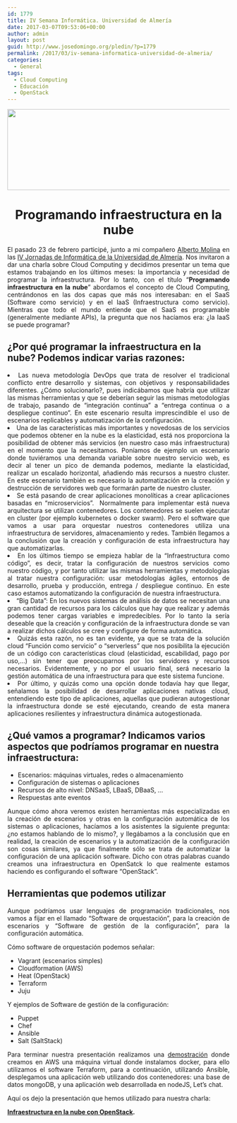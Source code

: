 ```yaml
---
id: 1779
title: IV Semana Informática. Universidad de Almería
date: 2017-03-07T09:53:06+00:00
author: admin
layout: post
guid: http://www.josedomingo.org/pledin/?p=1779
permalink: /2017/03/iv-semana-informatica-universidad-de-almeria/
categories:
  - General
tags:
  - Cloud Computing
  - Educación
  - OpenStack
---
```

<p style="text-align: justify;">
  <a class="thumbnail" href="http://www.josedomingo.org/pledin/wp-content/uploads/2017/02/jornadas.png"><img class="aligncenter size-full wp-image-1788" src="https://www.josedomingo.org/pledin/wp-content/uploads/2017/02/jornadas.png" alt="" width="573" height="183" srcset="https://www.josedomingo.org/pledin/wp-content/uploads/2017/02/jornadas.png 573w, https://www.josedomingo.org/pledin/wp-content/uploads/2017/02/jornadas-300x96.png 300w" sizes="(max-width: 573px) 100vw, 573px" /></a>
</p>

<h1 style="text-align: center;">
  <strong>Programando infraestructura en la nube</strong><br />
</h1>

<p style="text-align: justify;">
  El pasado 23 de febrero participé, junto a mi compañero <a href="https://twitter.com/alberto_molina">Alberto Molina</a> en las <a href="http://www.ual.es/eventos/jornadasinformatica/">IV Jornadas de Informática de la Universidad de Almería</a>. Nos invitaron a dar una charla sobre Cloud Computing y decidimos presentar un tema que estamos trabajando en los últimos meses: la importancia y necesidad de programar la infraestructura. Por lo tanto, con el título &#8220;<strong>Programando infraestructura en la nube</strong>&#8221; abordamos el concepto de Cloud Computing, centrándonos en las dos capas que más nos interesaban: en el SaaS (Software como servicio) y en el IaaS (Infraestructura como servicio). Mientras que todo el mundo entiende que el SaaS es programable (generalmente mediante APIs), la pregunta que nos hacíamos era: ¿la IaaS se puede programar?
</p>

## ¿Por qué programar la infraestructura en la nube? Podemos indicar varias razones:

<li style="text-align: justify;">
  Las nueva metodología DevOps que trata de resolver el tradicional conflicto entre desarrollo y sistemas, con objetivos y responsabilidades diferentes. ¿Cómo solucionarlo?, pues indicábamos que habría que utilizar las mismas herramientas y que se deberían seguir las mismas metodologías de trabajo, pasando de &#8220;integración continua&#8221; a &#8220;entrega continua o a despliegue continuo&#8221;. En este escenario resulta imprescindible el uso de escenarios replicables y automatización de la configuración.
</li>
<li style="text-align: justify;">
  Una de las características más importantes y novedosas de los servicios que podemos obtener en la nube es la elasticidad, está nos proporciona la posibilidad de obtener más servicios (en nuestro caso más infraestructura) en el momento que la necesitamos. Poníamos de ejemplo un escenario donde tuviéramos una demanda variable sobre nuestro servicio web, es decir al tener un pico de demanda podemos, mediante la elasticidad, realizar un escalado horizontal, añadiendo más recursos a nuestro cluster. En este escenario también es necesario la automatización en la creación y destrucción de servidores web que formarán parte de nuestro cluster.
</li>
<li style="text-align: justify;">
  Se está pasando de crear aplicaciones monolíticas a crear aplicaciones basadas en &#8220;microservicios&#8221;.  Normalmente para implementar está nueva arquitectura se utilizan contenedores. Los contenedores se suelen ejecutar en cluster (por ejemplo kubernetes o docker swarm). Pero el software que vamos a usar para orquestar nuestros contenedores utiliza una infraestructura de servidores, almacenamiento y redes. También llegamos a la conclusión que la creación y configuración de esta infraestructura hay que automatizarlas.
</li>
<li style="text-align: justify;">
  En los últimos tiempo se empieza hablar de la &#8220;Infraestructura como código&#8221;, es decir, tratar la configuración de nuestros servicios como nuestro código, y por tanto utilizar las mismas herramientas y metodologías al tratar nuestra configuración: usar metodologías ágiles, entornos de desarrollo, prueba y producción, entrega / despliegue continuo. En este caso estamos automatizando la configuración de nuestra infraestructura.
</li>
<li style="text-align: justify;">
  &#8220;Big Data&#8221;: En los nuevos sistemas de análisis de datos se necesitan una gran cantidad de recursos para los cálculos que hay que realizar y además podemos tener cargas variables e impredecibles. Por lo tanto la sería deseable que la creación y configuración de la infraestructura donde se van a realizar dichos cálculos se cree y configure de forma automática.
</li>
<li style="text-align: justify;">
  Quizás esta razón, no es tan evidente, ya que se trata de la solución cloud &#8220;Función como servicio&#8221; o &#8220;serverless&#8221; que nos posibilita la ejecución de un código con características cloud (elasticidad, escabilidad, pago por uso,&#8230;) sin tener que preocuparnos por los servidores y recursos necesarios. Evidentemente, y no por el usuario final, será necesario la gestión automática de una infraestructura para que este sistema funcione.
</li>
<li style="text-align: justify;">
  Por último, y quizás como una opción donde todavía hay que llegar, señalamos la posibilidad de desarrollar aplicaciones nativas cloud, entendiendo este tipo de aplicaciones, aquellas que pudieran autogestionar la infraestructura donde se esté ejecutando, creando de esta manera aplicaciones resilientes y infraestructura dinámica autogestionada.
</li>

<!--more-->

## ¿Qué vamos a programar? Indicamos varios aspectos que podríamos programar en nuestra infraestructura:

  * Escenarios: máquinas virtuales, redes o almacenamiento
  * Configuración de sistemas o aplicaciones
  * Recursos de alto nivel: DNSaaS, LBaaS, DBaaS, &#8230;
  * Respuestas ante eventos

<p style="text-align: justify;">
  Aunque cómo ahora veremos existen herramientas más especializadas en la creación de escenarios y otras en la configuración automática de los sistemas o aplicaciones, hacíamos a los asistentes la siguiente pregunta: ¿no estamos hablando de lo mismo?, y llegábamos a la conclusión que en realidad, la creación de escenarios y la automatización de la configuración son cosas similares, ya que finalmente sólo se trata de automatizar la configuración de una aplicación software. Dicho con otras palabras cuando creamos una infraestructura en OpenSatck lo que realmente estamos haciendo es configurando el software &#8220;OpenStack&#8221;.
</p>

## Herramientas que podemos utilizar

<p style="text-align: justify;">
  Aunque podríamos usar lenguajes de programación tradicionales, nos vamos a fijar en el llamado &#8220;Software de orquestación&#8221;, para la creación de escenarios y &#8220;Software de gestión de la configuración&#8221;, para la configuración automática.
</p>

<p style="text-align: justify;">
  Cómo software de orquestación podemos señalar:
</p>

<ul style="text-align: justify;">
  <li>
    Vagrant (escenarios simples)
  </li>
  <li>
    Cloudformation (AWS)
  </li>
  <li>
    Heat (OpenStack)
  </li>
  <li>
    Terraform
  </li>
  <li>
    Juju
  </li>
</ul>

<p style="text-align: justify;">
  Y ejemplos de Software de gestión de la configuración:
</p>

<ul style="text-align: justify;">
  <li>
    Puppet
  </li>
  <li>
    Chef
  </li>
  <li>
    Ansible
  </li>
  <li>
    Salt (SaltStack)
  </li>
</ul>

<p style="text-align: justify;">
  Para terminar nuestra presentación realizamos una <a href="https://github.com/iesgn/presentacion-ual17/tree/gh-pages/ejemplo">demostración</a> donde creamos en AWS una máquina virtual donde instalamos docker, para ello utilizamos el software Terraform, para a continuación, utilizando Ansible, desplegamos una aplicación web utilizando dos contenedores: una base de datos mongoDB, y una aplicación web desarrollada en nodeJS, Let&#8217;s chat.
</p>

Aquí os dejo la presentación que hemos utilizado para nuestra charla:

**[Infraestructura en la nube con OpenStack](http://iesgn.github.io/presentacion-ual17/#/).**   

<center>
</center>



<!-- AddThis Advanced Settings generic via filter on the_content -->

<!-- AddThis Share Buttons generic via filter on the_content -->
